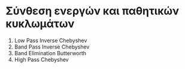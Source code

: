 # Σύνθεση ενεργών και παθητικών κυκλωμάτων
  1. Low Pass Inverse Chebyshev
  2. Band Pass Inverse Chebyshev
  3. Band Elimination Butterworth
  4. High Pass Chebyshev
